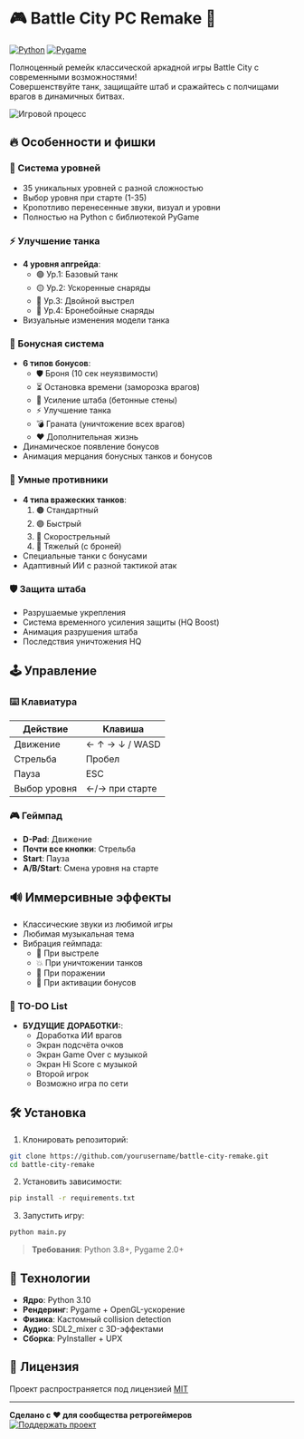 # 🎮 Battle City PC Remake 🚀

[![Python](https://img.shields.io/badge/Python-3.8%2B-blue?logo=python)](https://python.org)
[![Pygame](https://img.shields.io/badge/Pygame-2.0-red?logo=game)](https://pygame.org)

Полноценный ремейк классической аркадной игры Battle City с современными возможностями!  
Совершенствуйте танк, защищайте штаб и сражайтесь с полчищами врагов в динамичных битвах.

![Игровой процесс](screenshots/gameplay.gif)

## 🔥 Особенности и фишки

### 🎯 Система уровней
- 35 уникальных уровней с разной сложностью
- Выбор уровня при старте (1-35)
- Кропотливо перенесенные звуки, визуал и уровни
- Полностью на Python с библиотекой PyGame

### ⚡ Улучшение танка
- **4 уровня апгрейда**:
  - 🟢 Ур.1: Базовый танк
  - 🟡 Ур.2: Ускоренные снаряды
  - 🔵 Ур.3: Двойной выстрел
  - 🔴 Ур.4: Бронебойные снаряды
- Визуальные изменения модели танка

### 🎁 Бонусная система
- **6 типов бонусов**:
  + 🛡️ Броня (10 сек неуязвимости)
  + ⏳ Остановка времени (заморозка врагов)
  + 🏰 Усиление штаба (бетонные стены)
  + ⚡ Улучшение танка 
  + 💣 Граната (уничтожение всех врагов)
  + ❤️ Дополнительная жизнь
- Динамическое появление бонусов
- Анимация мерцания бонусных танков и бонусов

### 🤖 Умные противники
- **4 типа вражеских танков**:
  1. 🟤 Стандартный
  2. 🟣 Быстрый
  3. 🔵 Скорострельный
  4. 🔴 Тяжелый (с броней)
- Специальные танки с бонусами
- Адаптивный ИИ с разной тактикой атак

### 🛡️ Защита штаба
- Разрушаемые укрепления
- Система временного усиления защиты (HQ Boost)
- Анимация разрушения штаба
- Последствия уничтожения HQ

## 🕹️ Управление

### ⌨️ Клавиатура
| Действие           | Клавиша          |
|---------------------|------------------|
| Движение           | ← ↑ → ↓ / WASD   |
| Стрельба           | Пробел           |
| Пауза              | ESC              |
| Выбор уровня       | ←/→ при старте   |

### 🎮 Геймпад
- **D-Pad**: Движение
- **Почти все кнопки**: Стрельба
- **Start**: Пауза
- **A/B/Start**: Смена уровня на старте

## 🔊 Иммерсивные эффекты
- Классические звуки из любимой игры
- Любимая музыкальная тема
- Вибрация геймпада:
  - 🚀 При выстреле
  - 💥 При уничтожении танков
  - 🚨 При поражении
  - 🎉 При активации бонусов

### 🤖 TO-DO List
- **БУДУЩИЕ ДОРАБОТКИ:**:
  + Доработка ИИ врагов
  + Экран подсчёта очков
  + Экран Game Over с музыкой
  + Экран Hi Score с музыкой
  + Второй игрок
  + Возможно игра по сети

## 🛠️ Установка

1. Клонировать репозиторий:
```bash
git clone https://github.com/yourusername/battle-city-remake.git
cd battle-city-remake
```

2. Установить зависимости:
```bash
pip install -r requirements.txt
```

3. Запустить игру:
```bash
python main.py
```

> **Требования**: Python 3.8+, Pygame 2.0+

## 🚀 Технологии
- **Ядро**: Python 3.10
- **Рендеринг**: Pygame + OpenGL-ускорение
- **Физика**: Кастомный collision detection
- **Аудио**: SDL2_mixer с 3D-эффектами
- **Сборка**: PyInstaller + UPX

## 📜 Лицензия
Проект распространяется под лицензией [MIT](LICENSE)

---

**Сделано с ❤️ для сообщества ретрогеймеров**  
[![Поддержать проект](https://img.shields.io/badge/💖_Поддержать-Проект-ff69b4)](https://github.com/sponsors)
```
